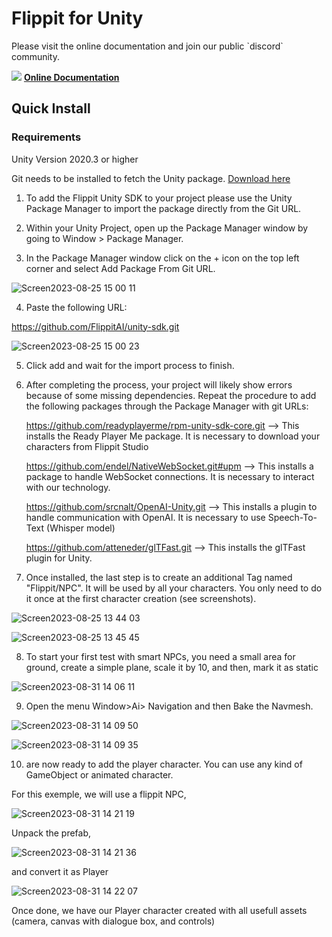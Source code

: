 # Flippit for Unity

<p>
Please visit the online documentation and join our public `discord` community.

![](https://i.imgur.com/zGamwPM.png) **[Online Documentation](https://flippitai.notion.site/Unity-SDK-fb1a3d5acfbb433e9334ffb124b8800c )**
</p>

## Quick Install
### Requirements
Unity Version 2020.3 or higher

Git needs to be installed to fetch the Unity package. [Download here](https://git-scm.com/downloads)

1. To add the Flippit Unity SDK to your project please use the Unity Package Manager to import the package directly from the Git URL.

2. Within your Unity Project, open up the Package Manager window by going to Window > Package Manager.

3. In the Package Manager window click on the + icon on the top left corner and select Add Package From Git URL.

![Screen2023-08-25 15 00 11](https://github.com/FlippitAI/unity-sdk/assets/1887378/0401e12a-253e-4e3e-9188-bc641bef40ee)

4. Paste the following URL:

https://github.com/FlippitAI/unity-sdk.git

![Screen2023-08-25 15 00 23](https://github.com/FlippitAI/unity-sdk/assets/1887378/811166a7-7a9e-46fe-915a-52bff5a9bba0)

5. Click add and wait for the import process to finish.

6. After completing the process, your project will likely show errors because of some missing dependencies.
Repeat the procedure to add the following packages through the Package Manager with git URLs:
   
   https://github.com/readyplayerme/rpm-unity-sdk-core.git --> This installs the Ready Player Me package. It is necessary to download your characters from Flippit Studio
   
   https://github.com/endel/NativeWebSocket.git#upm --> This installs a package to handle WebSocket connections. It is necessary to interact with our technology.
   
   https://github.com/srcnalt/OpenAI-Unity.git --> This installs a plugin to handle communication with OpenAI. It is necessary to use Speech-To-Text (Whisper model)

   https://github.com/atteneder/glTFast.git --> This installs the glTFast plugin for Unity.
   
7. Once installed, the last step is to create an additional Tag named "Flippit/NPC". It will be used by all your characters. You only need to do it once at the first character creation (see screenshots).
   
![Screen2023-08-25 13 44 03](https://github.com/FlippitAI/unity-sdk/assets/1887378/f8b730d2-ad73-4e3c-a111-bbd9c2159589)

![Screen2023-08-25 13 45 45](https://github.com/FlippitAI/unity-sdk/assets/1887378/5e5db71e-b64b-4a56-9b84-8cdc0be12464)

8. To start your first test with smart NPCs, you need a small area for ground, create a simple plane, scale it by 10, and then, mark it as static

![Screen2023-08-31 14 06 11](https://github.com/FlippitAI/unity-sdk/assets/1887378/36bf9c5d-b395-4cb3-a1da-51b6dc75f976)

9. Open the menu Window>Ai> Navigation and then Bake the Navmesh.

![Screen2023-08-31 14 09 50](https://github.com/FlippitAI/unity-sdk/assets/1887378/959818fc-c200-46d2-8bdb-d0c806f31a6d)

![Screen2023-08-31 14 09 35](https://github.com/FlippitAI/unity-sdk/assets/1887378/887d3ee3-9a94-4a7e-8dc1-56baa3e4b7e4)

10. are now ready to add the player character. You can use any kind of GameObject or animated character.

For this exemple, we will use a flippit NPC, 

![Screen2023-08-31 14 21 19](https://github.com/FlippitAI/unity-sdk/assets/1887378/577ce0b5-5ceb-45ca-aa57-617f86204323)

Unpack the prefab,

![Screen2023-08-31 14 21 36](https://github.com/FlippitAI/unity-sdk/assets/1887378/125ccb73-3ce2-4452-b8f7-06ed588ec2df)

and convert it as Player

![Screen2023-08-31 14 22 07](https://github.com/FlippitAI/unity-sdk/assets/1887378/b82e9cc6-4b43-4575-94a0-2b595e94cf67)

Once done, we have our Player character created with all usefull assets (camera, canvas with dialogue box, and controls)


